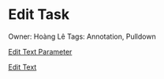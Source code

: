 # Edit Task

Owner: Hoàng Lê
Tags: Annotation, Pulldown

[Edit Text Parameter](Edit%20Task%204347c317610847f6993973a7292cce20/Edit%20Text%20Parameter%20428fa2ed852247ddbfdaa937a1ace415.md)

[Edit Text](Edit%20Task%204347c317610847f6993973a7292cce20/Edit%20Text%20d0caf2044a4543058c25e09c37734f8c.md)